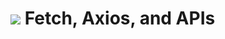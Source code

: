 # ![](https://ga-dash.s3.amazonaws.com/production/assets/logo-9f88ae6c9c3871690e33280fcf557f33.png) Fetch, Axios, and APIs
